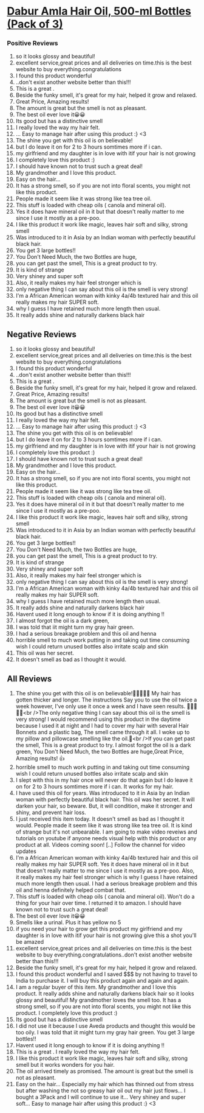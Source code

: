 # [Dabur  Amla Hair Oil, 500-ml Bottles (Pack of 3)](https://products.checkmycream.com/products/Dabur-Amla-Hair-Oil-500-ml-Bottles-(Pack-of-3).html)

### Positive Reviews

<ol>
      <li>so it looks glossy and beautiful!</li>
      <li>excellent service,great prices and all deliveries on time.this is the best website to buy everything.congratulations</li>
      <li>I found this product wonderful</li>
      <li>..don&#x27;t exist another website better than this!!!</li>
      <li>This is a great .  </li>
      <li>Beside the funky smell, it&#x27;s great for my hair, helped it grow and relaxed.</li>
      <li>Great Price, Amazing results!</li>
      <li>The amount is great but the smell is not as pleasant.</li>
      <li>The best oil ever love it😀😀</li>
      <li>Its good but has a distinctive smell</li>
      <li>I really loved the way my hair felt.</li>
      <li>... Easy to manage hair after using this product :} &lt;3</li>
      <li>The shine you get with this oil is on believable!</li>
      <li>but I do leave it on for 2 to 3 hours somtimes more if i can.</li>
      <li>my girlfriend and my daughter is in love with itif your hair is not growing</li>
      <li>I completely love this product :)</li>
      <li>I should have known not to trust such a great deal!</li>
      <li>My grandmother and I love this product.</li>
      <li>Easy on the hair...</li>
      <li>It has a strong smell, so if you are not into floral scents, you might not like this product.</li>
      <li>People made it seem like it was strong like tea tree oil.</li>
      <li>This stuff is loaded with cheap oils ( canola and mineral oil).</li>
      <li>Yes it does have mineral oil in it but that doesn&#x27;t really matter to me since I use it mostly as a pre-poo.</li>
      <li>I like this product it work like magic, leaves hair soft and silky, strong smell</li>
      <li>Was introduced to it in Asia by   an Indian woman with perfectly beautiful black hair.  </li>
      <li>You get 3 large bottles!!</li>
      <li>You Don&#x27;t Need Much, the two Bottles are huge,</li>
      <li>you can get past the smell, This is a great product to try.</li>
      <li>It is kind of strange</li>
      <li>Very shiney and super soft</li>
      <li>Also, it really makes my hair feel stronger which is</li>
      <li>only negative thing I can say about this oil is the smell is very strong!</li>
      <li>I&#x27;m a African American woman with kinky 4a/4b textured hair and this oil really makes my hair SUPER soft.</li>
      <li>why I guess I have retained much more length then usual.</li>
      <li>It really adds shine and naturally darkens black hair</li>
</ol>


<h2>Negative Reviews</h2>
<ol>
<li> so it looks glossy and beautiful!</li>
<li> excellent service,great prices and all deliveries on time.this is the best website to buy everything.congratulations</li>
<li> I found this product wonderful</li>
<li> ..don&#x27;t exist another website better than this!!!</li>
<li> This is a great .  </li>
<li> Beside the funky smell, it&#x27;s great for my hair, helped it grow and relaxed.</li>
<li> Great Price, Amazing results!</li>
<li> The amount is great but the smell is not as pleasant.</li>
<li> The best oil ever love it😀😀</li>
<li> Its good but has a distinctive smell</li>
<li> I really loved the way my hair felt.</li>
<li> ... Easy to manage hair after using this product :} &lt;3</li>
<li> The shine you get with this oil is on believable!</li>
<li> but I do leave it on for 2 to 3 hours somtimes more if i can.</li>
<li> my girlfriend and my daughter is in love with itif your hair is not growing</li>
<li> I completely love this product :)</li>
<li> I should have known not to trust such a great deal!</li>
<li> My grandmother and I love this product.</li>
<li> Easy on the hair...</li>
<li> It has a strong smell, so if you are not into floral scents, you might not like this product.</li>
<li> People made it seem like it was strong like tea tree oil.</li>
<li> This stuff is loaded with cheap oils ( canola and mineral oil).</li>
<li> Yes it does have mineral oil in it but that doesn&#x27;t really matter to me since I use it mostly as a pre-poo.</li>
<li> I like this product it work like magic, leaves hair soft and silky, strong smell</li>
<li> Was introduced to it in Asia by   an Indian woman with perfectly beautiful black hair.  </li>
<li> You get 3 large bottles!!</li>
<li> You Don&#x27;t Need Much, the two Bottles are huge,</li>
<li> you can get past the smell, This is a great product to try.</li>
<li> It is kind of strange</li>
<li> Very shiney and super soft</li>
<li> Also, it really makes my hair feel stronger which is</li>
<li> only negative thing I can say about this oil is the smell is very strong!</li>
<li> I&#x27;m a African American woman with kinky 4a/4b textured hair and this oil really makes my hair SUPER soft.</li>
<li> why I guess I have retained much more length then usual.</li>
<li> It really adds shine and naturally darkens black hair</li>
<li> Havent used it long enough to know if it is doing anything !!</li>
<li> I almost forgot the oil is a dark green,</li>
<li> I was told that iit might turn my gray hair green.  </li>
<li> I had a serious breakage problem and this oil and henna</li>
<li> horrible smell  to much work putting in and taking out time consuming  wish I could return unused bottles  also irritate scalp and skin</li>
<li> This oil was her secret.</li>
<li> It doesn&#x27;t smell as bad as I thought it would.</li>
</ol>

<h2>All Reviews</h2>

<ol>
    <li> The shine you get with this oil is on believable!🌟🌟🌟🌟🌟  My hair has gotten thicker and longer. The instructions Say you to use the oil twice a week however, I&#x27;ve only use it once a week and I have seen results. 🌟🌟🌟🌟🌟&lt;br /&gt;The only negative thing I can say about this oil is the smell is very strong! I would recommend using this product in the daytime because I used it at night and I had to cover my hair with several Hair Bonnets  and a plastic bag, The smell came through it all. I woke up to my pillow and pillowcase smelling like the oil.🌟&lt;br /&gt;If you can get past the smell, This is a great product to try. I almost forgot the oil is a dark green, You Don&#x27;t Need Much, the two Bottles are huge,Great Price, Amazing results! 👍</li>
    <li> horrible smell  to much work putting in and taking out time consuming  wish I could return unused bottles  also irritate scalp and skin</li>
    <li> I slept with this in my hair once will never do that again but I do leave it on for 2 to 3 hours somtimes more if i can. It works for my hair.</li>
    <li> I have used this oil for years. Was introduced to it in Asia by   an Indian woman with perfectly beautiful black hair.  This oil was her secret. It will darken your hair,  so beware. But, it will condition, make it stronger and shiny, and prevent  hair loss.</li>
    <li> I just received this item today. It doesn&#x27;t smell as bad as I thought it would. People made it seem like it was strong like tea tree oil. It is kind of strange but it&#x27;s not unbearable. I am going to make video reveiws and tutorials on youtube if anyone needs visual help with this product or any product at all. Videos coming soon!     [..] Follow the channel for video updates</li>
    <li> I&#x27;m a African American woman with kinky 4a/4b textured hair and this oil really makes my hair SUPER soft. Yes it does have mineral oil in it but that doesn&#x27;t really matter to me since I use it mostly as a pre-poo. Also, it really makes my hair feel stronger which is why I guess I have retained much more length then usual. I had a serious breakage problem and this oil and henna definitely helped combat that.</li>
    <li> This stuff is loaded with cheap oils ( canola and mineral oil). Won&#x27;t do a thing for your hair over time. I returned it to amazon. I should have known not to trust such a great deal!</li>
    <li> The best oil ever love it😀😀</li>
    <li> Smells like a urinal. Plus it has yellow no 5</li>
    <li> if you need your hair to grow get this product my girlfriend and my daughter is in love with itif your hair is not growing give this a shot you&#x27;ll be amazed</li>
    <li> excellent service,great prices and all deliveries on time.this is the best website to buy everything.congratulations..don&#x27;t exist another website better than this!!!</li>
    <li> Beside the funky smell, it&#x27;s great for my hair, helped it grow and relaxed.</li>
    <li> I found this product wonderful and I saved $$$ by not having to travel to India to purchase it. I will buy this product again and again and again.</li>
    <li> I am a regular buyer of this item. My grandmother and I love this product. It really adds shine and naturally darkens black hair so it looks glossy and beautiful! My grandmother loves the smell too. It has a strong smell, so if you are not into floral scents, you might not like this product. I completely love this product :)</li>
    <li> Its good but has a distinctive smell</li>
    <li> I did not use it because I use Aveda products and thought this would be too oily.  I was told that iit might turn my gray hair green.  You get 3 large bottles!!</li>
    <li> Havent used it long enough to know if it is doing anything !!</li>
    <li> This is a great .  I really loved the way my hair felt.</li>
    <li> I like this product it work like magic, leaves hair soft and silky, strong smell but it works wonders for you hair.</li>
    <li> The oil arrived timely as promised.  The amount is great but the smell is not as pleasant.</li>
    <li> Easy on the hair... Especially my hair which has thinned out from stress but after washing the not so greasy hair oil out my hair just flows... I bought a 3Pack and I will continue to use it... Very shiney and super soft... Easy to manage hair after using this product :} &lt;3</li>
</ol>




